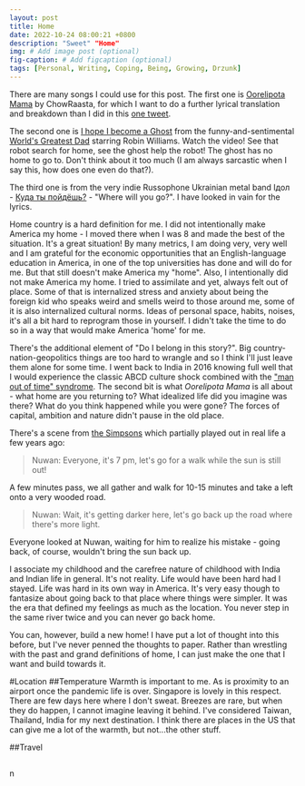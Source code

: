 ```yaml
---
layout: post
title: Home
date: 2022-10-24 08:00:21 +0800
description: "Sweet" "Home"
img: # Add image post (optional)
fig-caption: # Add figcaption (optional)
tags: [Personal, Writing, Coping, Being, Growing, Drzunk]
---
```


There are many songs I could use for this post. The first one is [Oorelipota Mama](https://www.youtube.com/watch?v=AImD1AjhgnQ&ab_channel=SunnyAustin) by ChowRaasta, for which I want to do a further lyrical translation and breakdown than I did in this [one tweet](https://twitter.com/Saurya/status/1298287231262584836).

The second one is [I hope I become a Ghost](https://www.youtube.com/watch?v=zf2TKP0o1iA&ab_channel=thedeadlysyndrome) from the funny-and-sentimental [World's Greatest Dad](https://en.wikipedia.org/wiki/World%27s_Greatest_Dad#:~:text=World's%20Greatest%20Dad%20is%20a,release%20on%20August%2021%2C%202009.) starring Robin Williams. Watch the video! See that robot search for home, see the ghost help the robot! The ghost has no home to go to. Don't think about it too much (I am always sarcastic when I say this, how does one even do that?).

The third one is from the very indie Russophone Ukrainian metal band Ідол - [Куда ты пойдёшь?](https://www.youtube.com/watch?v=htvk4TbYA9M&ab_channel=PhenomenalMysticism) - "Where will you go?". I have looked in vain for the lyrics.

Home country is a hard definition for me. I did not intentionally make America my home - I moved there when I was 8 and made the best of the situation. It's a great situation! By many metrics, I am doing very, very well and I am grateful for the economic opportunities that an English-language education in America, in one of the top universities has done and will do for me. But that still doesn't make America my "home". Also, I intentionally did not make America my home. I tried to assimilate and yet, always felt out of place. Some of that is internalized stress and anxiety about being the foreign kid who speaks weird and smells weird to those around me, some of it is also internalized cultural norms. Ideas of personal space, habits, noises, it's all a bit hard to reprogram those in yourself. I didn't take the time to do so in a way that would make America 'home' for me.

There's the additional element of "Do I belong in this story?". Big country-nation-geopolitics things are too hard to wrangle and so I think I'll just leave them alone for some time. I went back to India in 2016 knowing full well that I would experience the classic ABCD culture shock combined with the ["man out of time" syndrome](https://tvtropes.org/pmwiki/pmwiki.php/Main/FishOutOfTemporalWater). The second bit is what _Oorelipota Mama_ is all about - what home are you returning to? What idealized life did you imagine was there? What do you think happened while you were gone? The forces of capital, ambition and nature didn't pause in the old place.

There's a scene from [the Simpsons](https://youtu.be/L4qsNSSbftM?t=31) which partially played out in real life a few years ago:
>Nuwan: Everyone, it's 7 pm, let's go for a walk while the sun is still out!

A few minutes pass, we all gather and walk for 10-15 minutes and take a left onto a very wooded road.

>Nuwan: Wait, it's getting darker here, let's go back up the road where there's more light.

Everyone looked at Nuwan, waiting for him to realize his mistake - going back, of course, wouldn't bring the sun back up.

I associate my childhood and the carefree nature of childhood with India and Indian life in general. It's not reality. Life would have been hard had I stayed. Life was hard in its own way in America. It's very easy though to fantasize about going back to that place where things were simpler. It was the era that defined my feelings as much as the location. You never step in the same river twice and you can never go back home.

You can, however, build a new home! I have put a lot of thought into this before, but I've never penned the thoughts to paper. Rather than wrestling with the past and grand definitions of home, I can just make the one that I want and build towards it.

#Location
##Temperature
Warmth is important to me. As is proximity to an airport once the pandemic life is over. Singapore is lovely in this respect. There are few days here where I don't sweat. Breezes are rare, but when they do happen, I cannot imagine leaving it behind. I've considered Taiwan, Thailand, India for my next destination. I think there are places in the US that can give me a lot of the warmth, but not...the other stuff.

##Travel

##

n 


